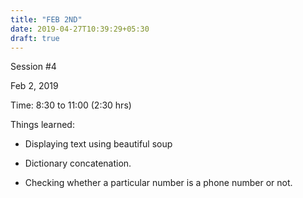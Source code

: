 ```yaml
---
title: "FEB 2ND"
date: 2019-04-27T10:39:29+05:30
draft: true
---
```

Session #4

Feb 2, 2019

Time: 8:30 to 11:00 (2:30 hrs)

Things learned:

* Displaying text using beautiful soup

* Dictionary concatenation.

* Checking whether a particular number is a phone number or not.